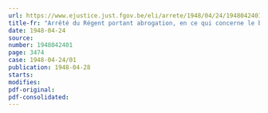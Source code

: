 ```yaml
---
url: https://www.ejustice.just.fgov.be/eli/arrete/1948/04/24/1948042401/justel
title-fr: "Arrêté du Régent portant abrogation, en ce qui concerne le beurre, des subventions entrant dans le cadre de la politique d'intervention en matière de ravitaillement du pays"
date: 1948-04-24
source:
number: 1948042401
page: 3474
case: 1948-04-24/01
publication: 1948-04-28
starts:
modifies:
pdf-original:
pdf-consolidated:
---
```


